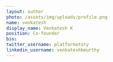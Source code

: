 ```yaml
---
layout: author
photo: /assets/img/uploads/profile.png
name: venkatesh
display_name: Venkatesh K
position: Co-founder
bio:  
twitter_username: platformatory
linkedin_username: venkateshkmurthy
---
```


